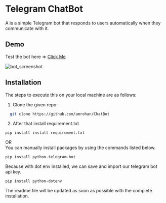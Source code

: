 # Telegram ChatBot

A is a simple Telegram bot that responds to users automatically when they communicate with it.


## Demo

Test the bot here => [Click Me](https://t.me/amrohanbot)

![bot_screenshot](https://dev-to-uploads.s3.amazonaws.com/uploads/articles/luocata9aopbnrfspp2v.jpg)




## Installation

The steps to execute this on your local machine are as follows:<br/>

1. Clone the given repo:
```bash
  git clone https://github.com/amrohan/ChatBot
```

2. After that install requirement.txt
```
pip install install requirement.txt

```
  OR<br/>
  You can manually install packages by using the commands listed below.
  ```
  pip install python-telegram-bot
  ```
Because with dot env installed, we can save and import our telegram bot api key.

  ```
  pip install python-dotenv
  ```

The readme file will be updated as soon as possible with the complete installation.